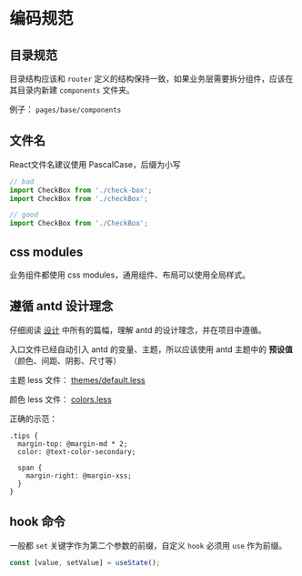 # 编码规范

## 目录规范

目录结构应该和 `router` 定义的结构保持一致，如果业务层需要拆分组件，应该在其目录内新建 `components` 文件夹。

例子： `pages/base/components`

## 文件名

React文件名建议使用 PascalCase，后缀为小写

```js
// bad
import CheckBox from './check-box';
import CheckBox from './checkBox';

// good
import CheckBox from './CheckBox';
```

## css modules

业务组件都使用 css modules，通用组件、布局可以使用全局样式。

## 遵循 antd 设计理念

仔细阅读 [设计](https://ant-design.gitee.io/docs/spec/overview-cn) 中所有的篇幅，理解 antd 的设计理念，并在项目中遵循。

入口文件已经自动引入 antd 的变量、主题，所以应该使用 antd 主题中的 **预设值**（颜色、间距、阴影、尺寸等）

主题 less 文件：
[themes/default.less](https://github.com/ant-design/ant-design/blob/master/components/style/themes/default.less)

颜色 less 文件：
[colors.less](https://github.com/ant-design/ant-design/blob/master/components/style/color/colors.less)

正确的示范：

```less
.tips {
  margin-top: @margin-md * 2;
  color: @text-color-secondary;

  span {
    margin-right: @margin-xss;
  }
}
```

## hook 命令

一般都 `set` 关键字作为第二个参数的前缀，自定义 `hook` 必须用 `use` 作为前缀。

```js
const [value, setValue] = useState();
```
